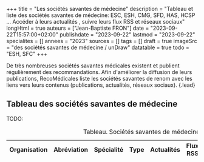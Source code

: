 +++
title = "Les sociétés savantes de médecine"
description = "Tableau et liste des sociétés savantes de médecine: ESC, ESH, CMG, SFD, HAS, HCSP ... Accéder à leurs actualités , suivre leurs flux RSS et réseaux sociaux"
longHtml = true
auteurs = ["Jean-Baptiste FRON"]
date = "2023-09-22T15:57:00+02:00"
publishdate = "2023-09-22"
lastmod = "2023-09-22"
specialites = []
annees = "2023"
sources = []
tags = []
draft = true
imageSrc = "des sociétés savantes de médecine / unDraw"
datatable = true
todo = "ESH, SFC"
+++

De très nombreuses sociétés savantes médicales existent et publient régulièrement des recommandations. Afin d'améliorer la diffusion de leurs publications, RecoMédicales liste les sociétés savantes de renom avec les liens vers leurs contenus (publications, actualités, réseaux sociaux).
{.lead}

## Tableau des sociétés savantes de médecine

TODO:

<script type="application/ld+json">{"@context": "https://schema.org","@type": "Table","about": "Sociétés savantes de médecine."}</script>
<table id="societies" class="table">
<caption><span class="font-weight-bold">Tableau.</span> Sociétés savantes de médecine. Dr JB Fron.</caption>
<thead>
  <tr>
    <th scope="col">Organisation</th>
    <th scope="col">Abréviation</th>
    <th scope="col">Spécialité</th>
    <th scope="col">Type</th>
    <th scope="col">Actualités</th>
    <th scope="col">Flux RSS</th>
    <th scope="col">Publications</th>
    <th scope="col">Publications RSS</th>
    <th scope="col">Social</th>
  </tr>
</thead>
</table>

<script>
window.addEventListener('load', () => {
  $(function () {
    $('#societies').DataTable({
      ajax: '/data/societes-savantes.json',
      columns: [
        { data: 'Organisation' },
        { data: 'Abréviation' },
        { data: 'Spécialité' },
        { data: 'Type' },
        { data: 'Actualités' },
        { data: 'RSS' },
        { data: 'Publications ouvertes' },
        { data: 'Publications RSS' },
        { data: 'Social' }
      ],
      "columnDefs": [{
        "targets": 4,
        "render": function ( data, type, row, meta ) {
          return '<a href="'+data+'" target="_blank" rel="external nofollow noopener">'+data+'</a>';
        }
      },
      {
        "targets": 5,
        "render": function ( data, type, row, meta ) {
          if (data != 'No') {return '<a href="'+data+'" target="_blank" rel="external nofollow noopener">'+data+'</a>'}else {return data};
        }
      },
      {
        "targets": 6,
        "render": function ( data, type, row, meta ) {
          return '<a href="'+data+'" target="_blank" rel="external nofollow noopener">'+data+'</a>';
        }
      },
      {
        "targets": 7,
        "render": function ( data, type, row, meta ) {
          if (data != 'No') {return '<a href="'+data+'" target="_blank" rel="external nofollow noopener">'+data+'</a>'}else {return data};
        }
      },
      {
        "targets": 8,
        "render": function ( data, type, row, meta ) {
          return '<a href="'+data+'" target="_blank" rel="external nofollow noopener">'+data+'</a>';
        }
      }]
    })
  })
})
</script>
